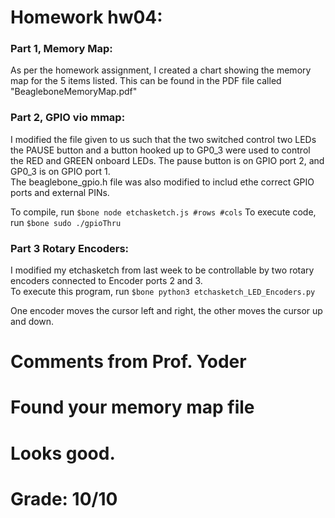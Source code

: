 # Homework hw04:    

### Part 1,  Memory Map:

As per the homework assignment, I created a chart showing the memory map for the 5 items listed.  This can be found in the PDF file called "BeagleboneMemoryMap.pdf"

### Part 2,  GPIO vio mmap:

I modified the file given to us such that the two switched control two LEDs the PAUSE button and a button hooked up to GP0_3 were used to control the RED and GREEN onboard LEDs. The pause button is on GPIO port 2, and GP0_3 is on GPIO port 1.  
The beaglebone_gpio.h file was also modified to includ ethe correct GPIO ports and external PINs.

To compile, run `$bone node etchasketch.js #rows #cols`
To execute code, run  `$bone sudo ./gpioThru`

### Part 3 Rotary Encoders:
I modified my etchasketch from last week to be controllable by two rotary encoders connected to Encoder ports 2 and 3.  
To execute this program, run `$bone python3 etchasketch_LED_Encoders.py`

One encoder moves the cursor left and right, the other moves the cursor up and down.

# Comments from Prof. Yoder
# Found your memory map file
# Looks good.
# Grade:  10/10